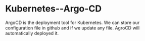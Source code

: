 # Kubernetes--Argo-CD
ArgoCD is the deployment tool for Kubernetes. We can store our  configuration file in github and if we update any file. AgroCD will  automatically deployed it. 
